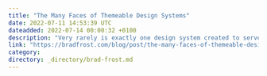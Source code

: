 ```yaml
---
title: "The Many Faces of Themeable Design Systems"
date: 2022-07-11 14:53:39 UTC
dateadded: 2022-07-14 00:00:32 +0100
description: "Very rarely is exactly one design system created to serve exactly one product that expresses exactly one design language. Nearly all the design systems we’ve worked on require a high degree of flexibility in order to properly serve our clients’ […]"
link: "https://bradfrost.com/blog/post/the-many-faces-of-themeable-design-systems/"
category:
directory: _directory/brad-frost.md
---
```

